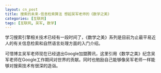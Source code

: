```yaml
---
layout: cn_post
title: 搜索的未来-信息检索算法 想起吴军老师的《数学之美》
categories: [互联网]
tags: [互联网, 吴军, 数学]
---
```


学习搜索引擎相关技术已经有一段时间了，《数学之美》系列是目前为止最平易近人的有关信息检索和自然语言处理方面的入门介绍。

可惜博主吴军老师现在已经退出Google加盟腾讯，这里引用《数学之美》纪念吴军老师在Google工作期间对世界的贡献。同时也勉励自己能够像吴军老师一样能够对搜索技术有很深的造诣。


